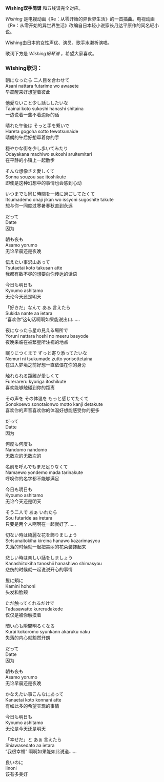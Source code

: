 

**Wishing双手简谱** 和五线谱完全对应。

_Wishing_ 是电视动画《Re：从零开始的异世界生活》的一首插曲。电视动画《Re：从零开始的异世界生活》改编自日本轻小说家长月达平原作的同名轻小说。

Wishing由日本的女性声优、演员、歌手水濑祈演唱。

歌词下方是 _Wishing钢琴谱_ ，希望大家喜欢。

### Wishing歌词：

朝になったら 二人目を合わせて  
Asani nattara futarime wo awasete  
早晨醒来好想望着彼此

他愛ないこと少し話ししたいな  
Taainai koto sukoshi hanashi shitaina  
一边说着一些不着边际的话

晴れた午後は そっと手を繋いで  
Hareta gogoha sotto tewotsunaide  
晴朗的午后好想牵着你的手

穏やかな街を少し歩いてみたり  
Odayakana machiwo sukoshi aruitemitari  
在平静的小镇上一起散步

そんな想像さえ愛しくて  
Sonna souzou sae itoshikute  
即使是这种幻想中的事情也会感到心动

いつまでも同じ時間を一緒に過ごしてたくて  
Itsumademo onaji jikan wo issyoni sugoshite takute  
想与你一同度过寒暑春秋直到永远

だって  
Datte  
因为

朝も夜も  
Asamo yorumo  
无论早晨还是夜晚

伝えたい事沢山あって  
Tsutaetai koto takusan atte  
我都有数不尽的想要向你传达的话语

今日も明日も  
Kyoumo ashitamo  
无论今天还是明天

「好きだ」なんて あぁ 言えたら  
Sukida nante aa ietara  
“喜欢你”这句话啊啊如果能说出口……

夜になったら星の見える場所で  
Yoruni nattara hoshi no meeru basyode  
夜晚来临在被繁星所注视的地点

眠りにつくまで ずっと寄り添ってたいな  
Nemuri ni tsukumade zutto yorisottetaina  
在进入梦境之前好想一直依偎在你的身旁

触れられる距離が愛しくて  
Furerareru kyoriga itoshikute  
喜欢能够触碰到你的距离

その声を その体温を もっと感じてたくて  
Sonokoewo sonotaionwo motto kanji detakute  
喜欢你的声音喜欢你的体温好想能感受你的更多

だって  
Datte  
因为

何度も何度も  
Nandomo nandomo  
无数次的无数次的

名前を呼んでもまだ足りなくて  
Namaewo yondemo mada tarinakute  
呼唤你的名字都不能够满足

今日も明日も  
Kyoumo ashitamo  
无论今天还是明天

そう二人で あぁ いれたら  
Sou futaride aa iretara  
只要是两个人啊啊在一起就好了……

切ない時は綺麗な花を飾りましょう  
Setsunaitokiha kireina hanawo kazarimasyou  
失落的时候就一起把美丽的花朵装饰起来

悲しい時は楽しい話をしましょう  
Kanashiitokiha tanoshii hanashiwo shimasyou  
悲伤的时候就一起说说开心的事情

髪に頬に  
Kamini hohoni  
头发和脸颊

ただ触ってくれるだけで  
Tadasawatte kurerudakede  
仅仅是被你触摸着

暗い心も瞬間明るくなる  
Kurai kokoromo syunkann akaruku naku  
失落的内心就豁然开朗

だって  
Datte  
因为

朝も夜も  
Asamo yorumo  
无论早晨还是夜晚

かなえたい事こんなにあって  
Kanaetai koto konnani atte  
有如此多的希望实现的事情

今日も明日も  
Kyoumo ashitamo  
无论是今天还是明天

「幸せだ」と あぁ 言えたら  
Shiawasedato aa ietara  
“我很幸福” 啊啊如果能如此说道……

良いのに  
Iinoni  
该有多美好

